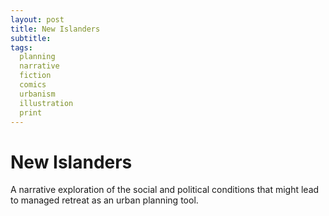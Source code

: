 ```yaml
---
layout: post
title: New Islanders
subtitle:
tags:
  planning
  narrative
  fiction
  comics
  urbanism
  illustration
  print
---
```


# New Islanders

A narrative exploration of the social and political conditions that might lead to managed retreat as an urban planning tool.

<div data-configid="1910965/12322697" style="width:525px; height:340px;" class="issuuembed"></div><script type="text/javascript" src="//e.issuu.com/embed.js" async="true"></script>


